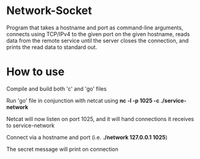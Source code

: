 # Network-Socket
Program that takes a hostname and port as command-line arguments, connects using TCP/IPv4 to the given port on the given hostname, reads data from the remote service until the server closes the connection, and prints the read data to standard out.

# How to use
Compile and build both 'c' and 'go' files

Run 'go' file in conjunction with netcat using **nc -l -p 1025 -c ./service-network** 

Netcat will now listen on port 1025, and it will hand connections it receives to service-network

Connect via a hostname and port (i.e. **./network 127.0.0.1 1025**)

The secret message will print on connection
